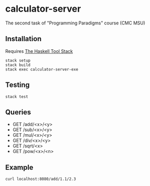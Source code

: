# calculator-server
The second task of "Programming Paradigms" course (CMC MSU)

## Installation

Requires [The Haskell Tool Stack](https://docs.haskellstack.org/en/stable/README/)

    stack setup
    stack build
    stack exec calculator-server-exe

## Testing

    stack test

## Queries
- GET /add/\<x>/\<y>
- GET /sub/\<x>/\<y>
- GET /mul/\<x>/\<y>
- GET /div/\<x>/\<y>
- GET /sqrt/\<x>
- GET /pow/\<x>/\<n>

## Example
    curl localhost:8080/add/1.1/2.3
